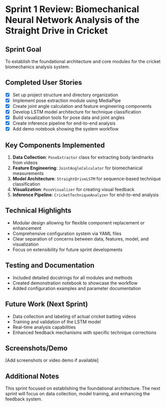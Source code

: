 # Sprint 1 Review: Biomechanical Neural Network Analysis of the Straight Drive in Cricket

## Sprint Goal
To establish the foundational architecture and core modules for the cricket biomechanics analysis system.

## Completed User Stories
- [x] Set up project structure and directory organization
- [x] Implement pose extraction module using MediaPipe
- [x] Create joint angle calculation and feature engineering components
- [x] Develop LSTM model architecture for technique classification
- [x] Build visualization tools for pose data and joint angles
- [x] Create inference pipeline for end-to-end analysis
- [x] Add demo notebook showing the system workflow

## Key Components Implemented
1. **Data Collection**: `PoseExtractor` class for extracting body landmarks from videos
2. **Feature Engineering**: `JointAngleCalculator` for biomechanical measurements
3. **Model Architecture**: `StraightDriveLSTM` for sequence-based technique classification
4. **Visualization**: `PoseVisualizer` for creating visual feedback
5. **Inference Pipeline**: `CricketTechniqueAnalyzer` for end-to-end analysis

## Technical Highlights
- Modular design allowing for flexible component replacement or enhancement
- Comprehensive configuration system via YAML files
- Clear separation of concerns between data, features, model, and visualization
- Focus on extensibility for future sprint developments

## Testing and Documentation
- Included detailed docstrings for all modules and methods
- Created demonstration notebook to showcase the workflow
- Added configuration examples and parameter documentation

## Future Work (Next Sprint)
- Data collection and labeling of actual cricket batting videos
- Training and validation of the LSTM model
- Real-time analysis capabilities
- Enhanced feedback mechanisms with specific technique corrections

## Screenshots/Demo
[Add screenshots or video demo if available]

## Additional Notes
This sprint focused on establishing the foundational architecture. The next sprint will focus on data collection, model training, and enhancing the feedback system.
